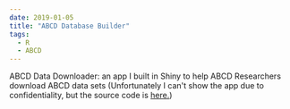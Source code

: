 ```yaml
---
date: 2019-01-05
title: "ABCD Database Builder"
tags:
  - R
  - ABCD
---
```


ABCD Data Downloader: an app I built in Shiny to help ABCD Researchers download ABCD data sets (Unfortunately I can't show the app due to confidentiality, but the source code is [here.](https://github.com/nguyenhphilip/ABCD_Database_Builder))